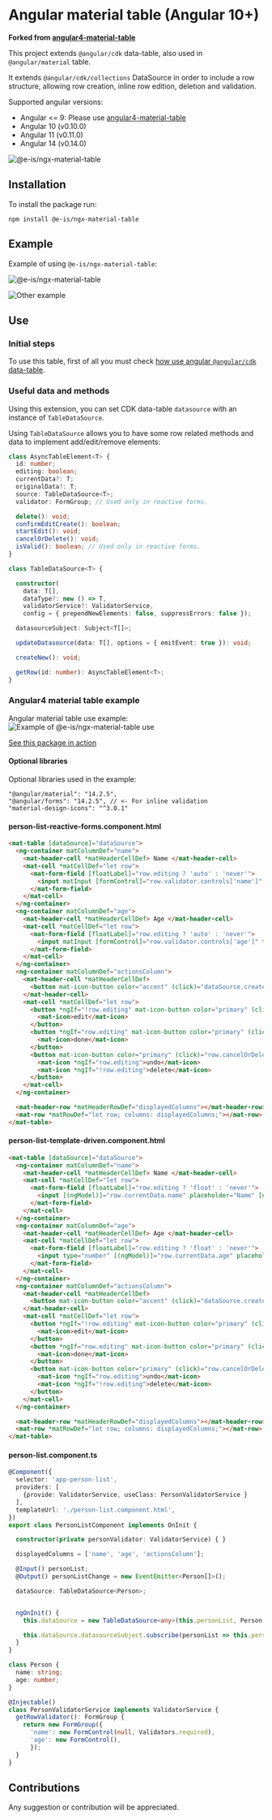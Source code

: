 # Angular material table (Angular 10+)

**Forked from [angular4-material-table](https://github.com/irossimoline/angular4-material-table)**

This project extends `@angular/cdk` data-table, also used in `@angular/material` table.

It extends `@angular/cdk/collections` DataSource in order to include a row structure, allowing row creation, inline row edition, deletion and validation.

Supported angular versions: 
- Angular <= 9: Please use [angular4-material-table](https://github.com/irossimoline/angular4-material-table)
- Angular 10 (v0.10.0)
- Angular 11 (v0.11.0)
- Angular 14 (v0.14.0)

![@e-is/ngx-material-table](https://i.imgur.com/ufilXlv.gif)

## Installation

To install the package run:

`npm install @e-is/ngx-material-table`

## Example

Example of using `@e-is/ngx-material-table`:

![@e-is/ngx-material-table](https://i.imgur.com/vncajJG.png)

![Other example](https://i.imgur.com/5ed814s.png)


## Use

### Initial steps

To use this table, first of all you must check [how use angular `@angular/cdk` data-table](https://material.angular.io/guide/cdk-table).

### Useful data and methods

Using this extension, you can set CDK data-table `datasource` with an instance of `TableDataSource`.

Using `TableDataSource` allows you to have some row related methods and data to implement add/edit/remove elements:
```typescript
class AsyncTableElement<T> {
  id: number;
  editing: boolean;
  currentData?: T;
  originalData?: T;
  source: TableDataSource<T>;
  validator: FormGroup; // Used only in reactive forms.

  delete(): void;
  confirmEditCreate(): boolean;
  startEdit(): void;
  cancelOrDelete(): void;
  isValid(): boolean; // Used only in reactive forms.
}
```

```typescript
class TableDataSource<T> {

  constructor(
    data: T[],
    dataType?: new () => T,
    validatorService?: ValidatorService,
    config = { prependNewElements: false, suppressErrors: false });

  datasourceSubject: Subject<T[]>;

  updateDatasource(data: T[], options = { emitEvent: true }): void;

  createNew(): void;

  getRow(id: number): AsyncTableElement<T>;
}
```

### Angular4 material table example

Angular material table use example:
![Example of @e-is/ngx-material-table use](https://i.imgur.com/ath56FU.png)

[See this package in action](https://stackblitz.com/edit/angular-tj9f6y)

#### Optional libraries
Optional libraries used in the example:
```
"@angular/material": "14.2.5",
"@angular/forms": "14.2.5", // <- For inline validation
"material-design-icons": "^3.0.1"
```

#### person-list-reactive-forms.component.html


```html
<mat-table [dataSource]="dataSource">
  <ng-container matColumnDef="name">
    <mat-header-cell *matHeaderCellDef> Name </mat-header-cell>
    <mat-cell *matCellDef="let row">
      <mat-form-field [floatLabel]="row.editing ? 'auto' : 'never'">
        <input matInput [formControl]="row.validator.controls['name']" placeholder="Name">
      </mat-form-field>
    </mat-cell>
  </ng-container>
  <ng-container matColumnDef="age">
    <mat-header-cell *matHeaderCellDef> Age </mat-header-cell>
    <mat-cell *matCellDef="let row">
      <mat-form-field [floatLabel]="row.editing ? 'auto' : 'never'">
        <input matInput [formControl]="row.validator.controls['age']" type="number" placeholder="Age">
      </mat-form-field>
    </mat-cell>
  </ng-container>
  <ng-container matColumnDef="actionsColumn">
    <mat-header-cell *matHeaderCellDef>
      <button mat-icon-button color="accent" (click)="dataSource.createNew()"><i class="fa fa-plus mat-icon"></i></button>
    </mat-header-cell>
    <mat-cell *matCellDef="let row">
      <button *ngIf="!row.editing" mat-icon-button color="primary" (click)="row.startEdit()">
        <mat-icon>edit</mat-icon>
      </button>
      <button *ngIf="row.editing" mat-icon-button color="primary" (click)="row.confirmEditCreate()">
        <mat-icon>done</mat-icon>
      </button>
      <button mat-icon-button color="primary" (click)="row.cancelOrDelete()">
        <mat-icon *ngIf="row.editing">undo</mat-icon>
        <mat-icon *ngIf="!row.editing">delete</mat-icon>
      </button>
    </mat-cell>
  </ng-container>

  <mat-header-row *matHeaderRowDef="displayedColumns"></mat-header-row>
  <mat-row *matRowDef="let row; columns: displayedColumns;"></mat-row>
</mat-table>
```

#### person-list-template-driven.component.html


```html
<mat-table [dataSource]="dataSource">
  <ng-container matColumnDef="name">
    <mat-header-cell *matHeaderCellDef> Name </mat-header-cell>
    <mat-cell *matCellDef="let row">
      <mat-form-field [floatLabel]="row.editing ? 'float' : 'never'">
        <input [(ngModel)]="row.currentData.name" placeholder="Name" [disabled]="!row.editing" matInput>
      </mat-form-field>
    </mat-cell>
  </ng-container>
  <ng-container matColumnDef="age">
    <mat-header-cell *matHeaderCellDef> Age </mat-header-cell>
    <mat-cell *matCellDef="let row">
      <mat-form-field [floatLabel]="row.editing ? 'float' : 'never'">
        <input type="number" [(ngModel)]="row.currentData.age" placeholder="Age"  [disabled]="!row.editing" matInput>
      </mat-form-field>
    </mat-cell>
  </ng-container>
  <ng-container matColumnDef="actionsColumn">
    <mat-header-cell *matHeaderCellDef>
      <button mat-icon-button color="accent" (click)="dataSource.createNew()"><i class="fa fa-plus mat-icon"></i></button>
    </mat-header-cell>
    <mat-cell *matCellDef="let row">
      <button *ngIf="!row.editing" mat-icon-button color="primary" (click)="row.startEdit()">
        <mat-icon>edit</mat-icon>
      </button>
      <button *ngIf="row.editing" mat-icon-button color="primary" (click)="row.confirmEditCreate()">
        <mat-icon>done</mat-icon>
      </button>
      <button mat-icon-button color="primary" (click)="row.cancelOrDelete()">
        <mat-icon *ngIf="row.editing">undo</mat-icon>
        <mat-icon *ngIf="!row.editing">delete</mat-icon>
      </button>
    </mat-cell>
  </ng-container>

  <mat-header-row *matHeaderRowDef="displayedColumns"></mat-header-row>
  <mat-row *matRowDef="let row; columns: displayedColumns;"></mat-row>
</mat-table>
```

#### person-list.component.ts
```typescript
@Component({
  selector: 'app-person-list',
  providers: [
    {provide: ValidatorService, useClass: PersonValidatorService }
  ],
  templateUrl: './person-list.component.html',
})
export class PersonListComponent implements OnInit {

  constructor(private personValidator: ValidatorService) { }

  displayedColumns = ['name', 'age', 'actionsColumn'];

  @Input() personList;
  @Output() personListChange = new EventEmitter<Person[]>();

  dataSource: TableDataSource<Person>;


  ngOnInit() {
    this.dataSource = new TableDataSource<any>(this.personList, Person, this.personValidator);

    this.dataSource.datasourceSubject.subscribe(personList => this.personListChange.emit(personList));
  }
}

class Person {
  name: string;
  age: number;
}

@Injectable()
class PersonValidatorService implements ValidatorService {
  getRowValidator(): FormGroup {
    return new FormGroup({
      'name': new FormControl(null, Validators.required),
      'age': new FormControl(),
      });
  }
}

```

## Contributions

Any suggestion or contribution will be appreciated.




